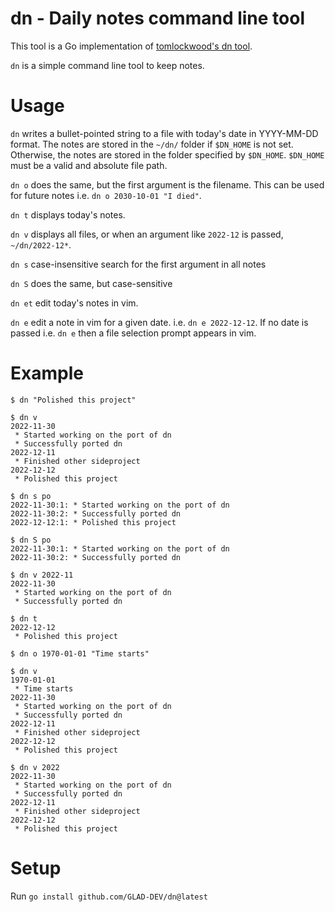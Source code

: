 # dn - Daily notes command line tool

This tool is a Go implementation of [tomlockwood's dn tool](https://github.com/tomlockwood/dn).

`dn` is a simple command line tool to keep notes.

# Usage

`dn` writes a bullet-pointed string to a file with today's date in YYYY-MM-DD format.
The notes are stored in the `~/dn/` folder if `$DN_HOME` is not set.
Otherwise, the notes are stored in the folder specified by `$DN_HOME`.
`$DN_HOME` must be a valid and absolute file path.

`dn o` does the same, but the first argument is the filename. This can be used for future notes i.e. `dn o 2030-10-01 "I died"`.

`dn t` displays today's notes.

`dn v` displays all files, or when an argument like `2022-12` is passed, `~/dn/2022-12*`.

`dn s` case-insensitive search for the first argument in all notes 

`dn S` does the same, but case-sensitive

`dn et` edit today's notes in vim.

`dn e` edit a note in vim for a given date. i.e. `dn e 2022-12-12`. If no date is passed i.e. `dn e` then a file selection prompt appears in vim.

# Example

```
$ dn "Polished this project"

$ dn v
2022-11-30
 * Started working on the port of dn
 * Successfully ported dn
2022-12-11
 * Finished other sideproject
2022-12-12
 * Polished this project

$ dn s po
2022-11-30:1: * Started working on the port of dn
2022-11-30:2: * Successfully ported dn           
2022-12-12:1: * Polished this project   

$ dn S po
2022-11-30:1: * Started working on the port of dn
2022-11-30:2: * Successfully ported dn 

$ dn v 2022-11
2022-11-30
 * Started working on the port of dn
 * Successfully ported dn

$ dn t
2022-12-12
 * Polished this project

$ dn o 1970-01-01 "Time starts"

$ dn v
1970-01-01
 * Time starts
2022-11-30
 * Started working on the port of dn
 * Successfully ported dn
2022-12-11
 * Finished other sideproject
2022-12-12
 * Polished this project

$ dn v 2022
2022-11-30
 * Started working on the port of dn
 * Successfully ported dn
2022-12-11
 * Finished other sideproject
2022-12-12
 * Polished this project
```

# Setup

Run `go install github.com/GLAD-DEV/dn@latest`